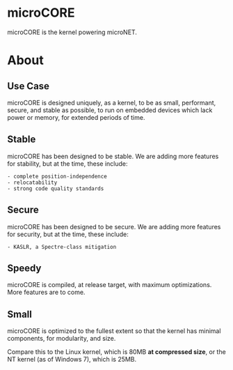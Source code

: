 # microCORE

microCORE is the kernel powering microNET.

# About
## Use Case
microCORE is designed uniquely, as a kernel, to be as small, performant, secure, and stable as possible, to run on embedded devices which lack power or memory, for extended periods of time.

## Stable
microCORE has been designed to be stable. We are adding more features for stability, but at the time, these include:

    - complete position-independence
    - relocatability
    - strong code quality standards

## Secure
microCORE has been designed to be secure. We are adding more features for security, but at the time, these include:

    - KASLR, a Spectre-class mitigation

## Speedy
microCORE is compiled, at release target, with maximum optimizations. More features are to come.

## Small
microCORE is optimized to the fullest extent so that the kernel has minimal components, for modularity, and size.

Compare this to the Linux kernel, which is 80MB **at compressed size**, or the NT kernel (as of Windows 7), which is 25MB.